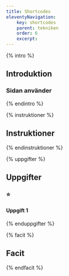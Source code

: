 ```yaml
---
title: Shortcodes
eleventyNavigation:
    key: shortcodes
    parent: tekniken
    order: 6
    excerpt: 
---
```

{% intro %}

## Introduktion



### Sidan använder

{% endintro %}

{% instruktioner %}

## Instruktioner



{% endinstruktioner %}

{% uppgifter %}

## Uppgifter
### ⭐
#### Uppgift 1



{% enduppgifter %}

{% facit %}

## Facit


{% endfacit %}
